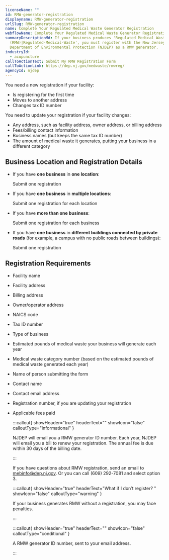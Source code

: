 ```yaml
---
licenseName: ""
id: RMW-generator-registration
displayname: RMW-generator-registration
urlSlug: RMW-generator-registration
name: Complete Your Regulated Medical Waste Generator Registration
webflowName: Complete Your Regulated Medical Waste Generator Registration
summaryDescriptionMd: If your business produces 'Regulated Medical Waste
  (RMW)|Regulated-Medical-Waste', you must register with the New Jersey
  Department of Environmental Protection (NJDEP) as a RMW generator.
industryId:
  - acupuncture
callToActionText: Submit My RMW Registration Form
callToActionLink: https://dep.nj.gov/medwaste/rmwreg/
agencyId: njdep
---
```

You need a new registration if your facility: 

* Is registering for the first time 
* Moves to another address 
* Changes tax ID<insert contextual information> number  

You need to update your registration if your facility changes: 

* Any address, such as facility address, owner address, or billing address 
* Fees/billing contact information 
* Business names (but keeps the same tax ID number) 
* The amount of medical waste it generates, putting your business in a different category

## Business Location and Registration Details

* If you have **one business** in **one location**:  

  Submit one registration





* If you have **one business** in **multiple locations**: 

  Submit one registration for each location





* If you have **more than one business**:  

  Submit one registration for each business  





* If you have **one business** in **different buildings connected by private roads** (for example, a campus with no public roads between buildings):  

   Submit one registration



##  Registration Requirements 

* Facility name 
* Facility address 
* Billing address 
* Owner/operator address 
* NAICS code <insert contextual information>
* Tax ID number
* Type of business 
* Estimated pounds of medical waste your business will generate each year 
* Medical waste category number (based on the estimated pounds of medical waste generated each year) 
* Name of person submitting the form 
* Contact name 
* Contact email address 
* Registration number, if you are updating your registration
* Applicable fees paid

  :::callout{ showHeader="true" headerText="" showIcon="false" calloutType="informational" }

  NJDEP will email you a RMW generator ID number. Each year, NJDEP will email you a bill to renew your registration. The annual fee is due within 30 days of the billing date.

  :::

  If you have questions about RMW registration, send an email to mebinfo@dep.nj.gov. Or you can call (609) 292-7081 and select option 3. 

  :::callout{ showHeader="true" headerText="What if I don’t register? " showIcon="false" calloutType="warning" }

  If your business generates RMW without a registration, you may face penalties.

  :::

  :::callout{ showHeader="true" headerText="" showIcon="false" calloutType="conditional" }

   A RMW generator ID number, sent to your email address.

  :::